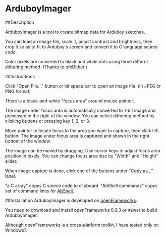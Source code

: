 # ArduboyImager

##Description

ArduboyImager is a tool to create bitmap data for Arduboy sketches.

You can load an image file, scale it, adjust contrast and brightness, then crop it so as to fit to Arduboy's screen and convert it to C language source code.

Color pixels are converted to black and white dots using three differnt dithering method. (Thanks to [ofxDither](http://www.julapy.com/blog/2011/03/09/ofxdither/).)

##Instructions

Click "Open File..." button or hit space bar to open an image file. (in JPEG or PNG format)

There is a black-and-white "focus area" around mouse pointer. 

The image under focus area is automatically converted to 1-bit image and previewed in the right of the window.
You can select dithering method by clicking buttons or pressing key 1, 2, or 3.

Move pointer to locate focus to the area you want to capture, then click left button.
The image under focus area is captured and shown in the right bottom of the window.

The image can be moved by dragging. Use cursor keys to adjust focus area position in pixels.
You can change focus area size by "Width" and "Height" slider.

When image capture is done, click one of the buttons under "Copy as..." label.

"a C array" copys C source code to clipboard.
"AbShell commands" copys set of command lines for [AbShell](https://github.com/boochow/abshell). 

##Installation
ArduboyImager is developed on [openFrameworks](http://openframeworks.cc/).

You need to download and install openFrameworks 0.9.3 or newer to build ArduboyImager.

Although openFrameworks is a cross-platform toolkit, I have tested only on Windows7.

